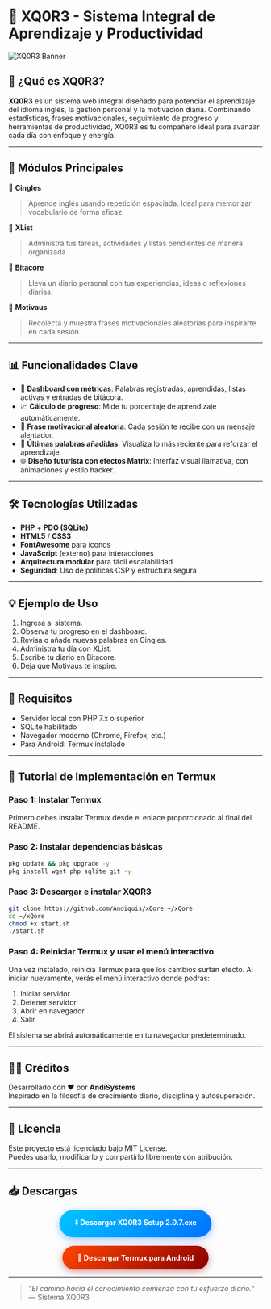 # 🧠 XQ0R3 - Sistema Integral de Aprendizaje y Productividad

![XQ0R3 Banner](https://camo.githubusercontent.com/33c943e22243ea22b58ddd612368435f4b48d762351d859f54ba70de4a796303/68747470733a2f2f6d656469612e67697068792e636f6d2f6d656469612f4c6d4e77724268656a6b4b394546503530342f67697068792e676966) <!-- Puedes reemplazar este enlace con una imagen real -->

## 🚀 ¿Qué es XQ0R3?

**XQ0R3** es un sistema web integral diseñado para potenciar el aprendizaje del idioma inglés, la gestión personal y la motivación diaria. Combinando estadísticas, frases motivacionales, seguimiento de progreso y herramientas de productividad, XQ0R3 es tu compañero ideal para avanzar cada día con enfoque y energía.

---

## 🧩 Módulos Principales

🔹 **Cingles**  
> Aprende inglés usando repetición espaciada. Ideal para memorizar vocabulario de forma eficaz.

🔹 **XList**  
> Administra tus tareas, actividades y listas pendientes de manera organizada.

🔹 **Bitacore**  
> Lleva un diario personal con tus experiencias, ideas o reflexiones diarias.

🔹 **Motivaus**  
> Recolecta y muestra frases motivacionales aleatorias para inspirarte en cada sesión.

---

## 📊 Funcionalidades Clave

- 🎯 **Dashboard con métricas**: Palabras registradas, aprendidas, listas activas y entradas de bitácora.
- 📈 **Cálculo de progreso**: Mide tu porcentaje de aprendizaje automáticamente.
- 💬 **Frase motivacional aleatoria**: Cada sesión te recibe con un mensaje alentador.
- 🧾 **Últimas palabras añadidas**: Visualiza lo más reciente para reforzar el aprendizaje.
- 🌐 **Diseño futurista con efectos Matrix**: Interfaz visual llamativa, con animaciones y estilo hacker.

---

## 🛠️ Tecnologías Utilizadas

- **PHP** + **PDO (SQLite)**
- **HTML5** / **CSS3**
- **FontAwesome** para íconos
- **JavaScript** (externo) para interacciones
- **Arquitectura modular** para fácil escalabilidad
- **Seguridad**: Uso de políticas CSP y estructura segura

---

## 💡 Ejemplo de Uso

1. Ingresa al sistema.
2. Observa tu progreso en el dashboard.
3. Revisa o añade nuevas palabras en Cingles.
4. Administra tu día con XList.
5. Escribe tu diario en Bitacore.
6. Deja que Motivaus te inspire.

---

## 📌 Requisitos

- Servidor local con PHP 7.x o superior
- SQLite habilitado
- Navegador moderno (Chrome, Firefox, etc.)
- Para Android: Termux instalado

---

## 📱 Tutorial de Implementación en Termux

### Paso 1: Instalar Termux
Primero debes instalar Termux desde el enlace proporcionado al final del README.

### Paso 2: Instalar dependencias básicas
```bash
pkg update && pkg upgrade -y
pkg install wget php sqlite git -y
```

### Paso 3: Descargar e instalar XQ0R3
```bash
git clone https://github.com/Andiquis/xQore ~/xQore
cd ~/xQore
chmod +x start.sh
./start.sh
```

### Paso 4: Reiniciar Termux y usar el menú interactivo

Una vez instalado, reinicia Termux para que los cambios surtan efecto. Al iniciar nuevamente, verás el menú interactivo donde podrás:

1. Iniciar servidor
2. Detener servidor 
3. Abrir en navegador
4. Salir

El sistema se abrirá automáticamente en tu navegador predeterminado.

---

## 👨‍💻 Créditos

Desarrollado con ❤️ por **AndiSystems**  
Inspirado en la filosofía de crecimiento diario, disciplina y autosuperación.

---

## 📃 Licencia

Este proyecto está licenciado bajo MIT License.  
Puedes usarlo, modificarlo y compartirlo libremente con atribución.

---

## 📥 Descargas

<div align="center">
    <a href="https://drive.google.com/file/d/1Yu4762xoKL7Qpgeaf6wAP8608I9zavKS/view?usp=sharing" 
       style="display: inline-block; 
              padding: 15px 30px; 
              background: linear-gradient(135deg, #00c6ff, #0072ff); 
              color: white; 
              text-decoration: none; 
              border-radius: 50px; 
              font-weight: bold; 
              box-shadow: 0 4px 15px rgba(0, 114, 255, 0.4); 
              transition: all 0.3s ease;">
        <b>⬇️ Descargar XQ0R3 Setup 2.0.7.exe</b>
    </a>
</div>

<br>

<div align="center">
    <a href="https://github.com/termux/termux-app/releases/download/v0.118.0/termux-app_v0.118.0+github-debug_universal.apk" 
       style="display: inline-block; 
              padding: 15px 30px; 
              background: linear-gradient(135deg, #FF4500, #8B0000); 
              color: white; 
              text-decoration: none; 
              border-radius: 50px; 
              font-weight: bold; 
              box-shadow: 0 4px 15px rgba(139, 0, 0, 0.4); 
              transition: all 0.3s ease;">
        <b>📱 Descargar Termux para Android</b>
    </a>
</div>

---

> *"El camino hacia el conocimiento comienza con tu esfuerzo diario."*  
> — Sistema XQ0R3